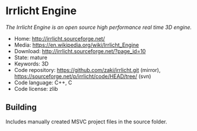 # Irrlicht Engine

_The Irrlicht Engine is an open source high performance real time 3D engine._

- Home: http://irrlicht.sourceforge.net/
- Media: https://en.wikipedia.org/wiki/Irrlicht_Engine
- Download: http://irrlicht.sourceforge.net/?page_id=10
- State: mature
- Keywords: 3D
- Code repository: https://github.com/zaki/irrlicht.git (mirror), https://sourceforge.net/p/irrlicht/code/HEAD/tree/ (svn)
- Code language: C++, C
- Code license: zlib

## Building

Includes manually created MSVC project files in the source folder.

